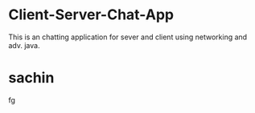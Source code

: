 # Client-Server-Chat-App
This is an chatting application for sever and client using networking and adv. java.
# sachin
fg
